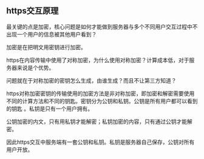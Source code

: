 ## https交互原理

最关键的点是加密，核心问题是如何才能做到服务器与多个不同用户交互过程中不出现一个用户的信息被其他用户看到？

加密是在把明文用密钥进行加密。


https在内容传输中使用了对称加密，为什么使用对称加密？计算成本低，对于服务器来说是个优势。

问题就在于对称加密的密钥怎么生成，由谁生成？而且不让第三方知道？

https对称加密密钥的传输使用的加密方法是非对称加密，即加密和解密需要使用不同的计算方法和不同的钥匙。密钥分为公钥和私钥。公钥是所有用户都可以看到的钥匙 。私钥是只有一个用户拥有。

公钥加密的内文，只有用私钥才能解密；私钥加密的内容，只有通过公钥才能解密。


因此https交互中服务端有一套公钥和私钥。私钥是服务器自己保存，公钥对所有用户开放。


